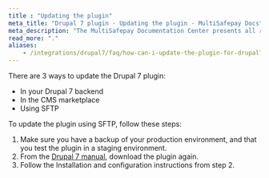 ```yaml
---
title : "Updating the plugin"
meta_title: "Drupal 7 plugin - Updating the plugin - MultiSafepay Docs"
meta_description: "The MultiSafepay Documentation Center presents all relevant information about our Plugins and API. You can also find support pages for payment methods, tools and general questions as well as the contact details of our Support and Integration Teams."
read_more: "."
aliases: 
    - /integrations/drupal7/faq/how-can-i-update-the-plugin-for-drupal7/
---
```


There are 3 ways to update the Drupal 7 plugin:

- In your Drupal 7 backend
- In the CMS marketplace 
- Using SFTP

To update the plugin using SFTP, follow these steps:

1. Make sure you have a backup of your production environment, and that you test the plugin in a staging environment.
2. From the [Drupal 7 manual](/integrations/drupal7/manual), download the plugin again.
3. Follow the Installation and configuration instructions from step 2.
